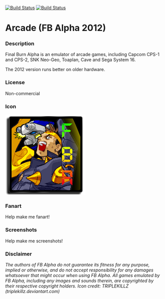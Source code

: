 [![Build Status](https://travis-ci.org/kodi-game/game.libretro.fbalpha2012.svg?branch=master)](https://travis-ci.org/kodi-game/game.libretro.fbalpha2012)
[![Build Status](https://ci.appveyor.com/api/projects/status/github/kodi-game/game.libretro.fbalpha2012?svg=true)](https://ci.appveyor.com/project/kodi-game/game-libretro-fbalpha2012)

# Arcade (FB Alpha 2012)

### Description

Final Burn Alpha is an emulator of arcade games, including Capcom CPS-1 and CPS-2, SNK Neo-Geo, Toaplan, Cave and Sega System 16.

The 2012 version runs better on older hardware.

### License

Non-commercial

### Icon

![Icon](game.libretro.fbalpha2012/resources/icon.png)

### Fanart

Help make me fanart!

### Screenshots

Help make me screenshots!

### Disclaimer

*The authors of FB Alpha do not guarantee its fitness for any purpose, implied or otherwise, and do not accept responsibility for any damages whatsoever that might occur when using FB Alpha. All games emulated by FB Alpha, including any images and sounds therein, are copyrighted by their respective copyright holders. Icon credit: TRIPLEKILLZ (triplekillz.deviantart.com)*
